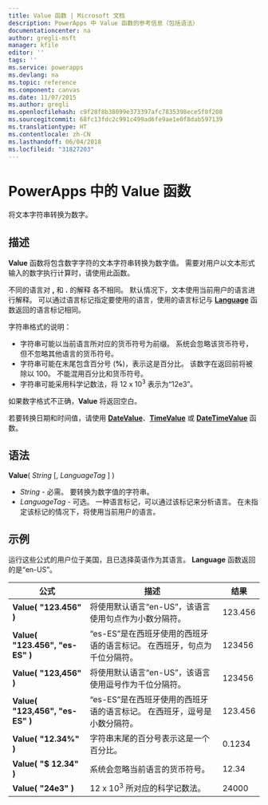 ```yaml
---
title: Value 函数 | Microsoft 文档
description: PowerApps 中 Value 函数的参考信息（包括语法）
documentationcenter: na
author: gregli-msft
manager: kfile
editor: ''
tags: ''
ms.service: powerapps
ms.devlang: na
ms.topic: reference
ms.component: canvas
ms.date: 11/07/2015
ms.author: gregli
ms.openlocfilehash: c9f28f8b38099e373397afc7835398ece5f0f208
ms.sourcegitcommit: 68fc13fdc2c991c499ad6fe9ae1e0f8dab597139
ms.translationtype: HT
ms.contentlocale: zh-CN
ms.lasthandoff: 06/04/2018
ms.locfileid: "31827203"
---
```

# <a name="value-function-in-powerapps"></a>PowerApps 中的 Value 函数
将文本字符串转换为数字。

## <a name="description"></a>描述
**Value** 函数将包含数字字符的文本字符串转换为数字值。 需要对用户以文本形式输入的数字执行计算时，请使用此函数。

不同的语言对 **,** 和 **.** 的解释 各不相同。  默认情况下，文本使用当前用户的语言进行解释。  可以通过语言标记指定要使用的语言，使用的语言标记与 **[Language](function-language.md)** 函数返回的语言标记相同。

字符串格式的说明：

* 字符串可能以当前语言所对应的货币符号为前缀。  系统会忽略该货币符号，  但不忽略其他语言的货币符号。
* 字符串可能在末尾包含百分号 (**%**)，表示这是百分比。  该数字在返回前将被除以 100。  不能混用百分比和货币符号。
* 字符串可能采用科学记数法，将 12 x 10<sup>3</sup> 表示为“12e3”。

如果数字格式不正确，**Value** 将返回空白。

若要转换日期和时间值，请使用 [**DateValue**](function-datevalue-timevalue.md)、[**TimeValue**](function-datevalue-timevalue.md) 或 [**DateTimeValue**](function-datevalue-timevalue.md) 函数。

## <a name="syntax"></a>语法
**Value**( *String* [, *LanguageTag* ] )

* *String* - 必需。 要转换为数字值的字符串。
* *LanguageTag* - 可选。  一种语言标记，可以通过该标记来分析语言。  在未指定该标记的情况下，将使用当前用户的语言。

## <a name="examples"></a>示例
运行这些公式的用户位于美国，且已选择英语作为其语言。  **Language** 函数返回的是“en-US”。

| 公式 | 描述 | 结果 |
| --- | --- | --- |
| **Value( "123.456" )** |将使用默认语言“en-US”，该语言使用句点作为小数分隔符。 |123.456 |
| **Value( "123.456", "es-ES" )** |“es-ES”是在西班牙使用的西班牙语的语言标记。  在西班牙，句点为千位分隔符。 |123456 |
| **Value( "123,456" )** |将使用默认语言“en-US”，该语言使用逗号作为千位分隔符。 |123456 |
| **Value( "123,456", "es-ES" )** |“es-ES”是在西班牙使用的西班牙语的语言标记。  在西班牙，逗号是小数分隔符。 |123.456 |
| **Value( "12.34%" )** |字符串末尾的百分号表示这是一个百分比。 |0.1234 |
| **Value( "$ 12.34" )** |系统会忽略当前语言的货币符号。 |12.34 |
| **Value( "24e3" )** |12 x 10<sup>3</sup> 所对应的科学记数法。 |24000 |

